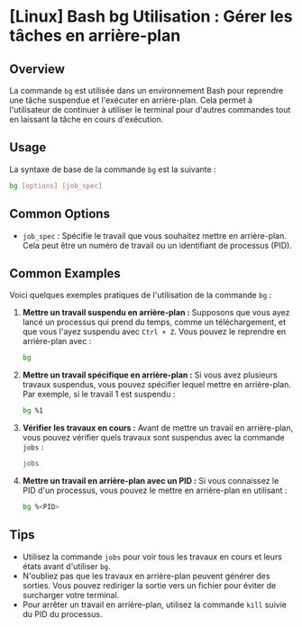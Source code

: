# [Linux] Bash bg Utilisation : Gérer les tâches en arrière-plan

## Overview
La commande `bg` est utilisée dans un environnement Bash pour reprendre une tâche suspendue et l'exécuter en arrière-plan. Cela permet à l'utilisateur de continuer à utiliser le terminal pour d'autres commandes tout en laissant la tâche en cours d'exécution.

## Usage
La syntaxe de base de la commande `bg` est la suivante :

```bash
bg [options] [job_spec]
```

## Common Options
- `job_spec` : Spécifie le travail que vous souhaitez mettre en arrière-plan. Cela peut être un numéro de travail ou un identifiant de processus (PID).

## Common Examples
Voici quelques exemples pratiques de l'utilisation de la commande `bg` :

1. **Mettre un travail suspendu en arrière-plan :**
   Supposons que vous ayez lancé un processus qui prend du temps, comme un téléchargement, et que vous l'ayez suspendu avec `Ctrl + Z`. Vous pouvez le reprendre en arrière-plan avec :

   ```bash
   bg
   ```

2. **Mettre un travail spécifique en arrière-plan :**
   Si vous avez plusieurs travaux suspendus, vous pouvez spécifier lequel mettre en arrière-plan. Par exemple, si le travail 1 est suspendu :

   ```bash
   bg %1
   ```

3. **Vérifier les travaux en cours :**
   Avant de mettre un travail en arrière-plan, vous pouvez vérifier quels travaux sont suspendus avec la commande `jobs` :

   ```bash
   jobs
   ```

4. **Mettre un travail en arrière-plan avec un PID :**
   Si vous connaissez le PID d'un processus, vous pouvez le mettre en arrière-plan en utilisant :

   ```bash
   bg %<PID>
   ```

## Tips
- Utilisez la commande `jobs` pour voir tous les travaux en cours et leurs états avant d'utiliser `bg`.
- N'oubliez pas que les travaux en arrière-plan peuvent générer des sorties. Vous pouvez rediriger la sortie vers un fichier pour éviter de surcharger votre terminal.
- Pour arrêter un travail en arrière-plan, utilisez la commande `kill` suivie du PID du processus.